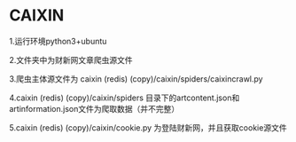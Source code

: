 # CAIXIN
1.运行环境python3+ubuntu

2.文件夹中为财新网文章爬虫源文件

3.爬虫主体源文件为 caixin (redis) (copy)/caixin/spiders/caixincrawl.py

4.caixin (redis) (copy)/caixin/spiders 目录下的artcontent.json和artinformation.json文件为爬取数据（并不完整）

5.caixin (redis) (copy)/caixin/cookie.py 为登陆财新网，并且获取cookie源文件
